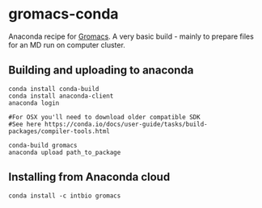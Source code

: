 # gromacs-conda

Anaconda recipe for [Gromacs](https://www.gromacs.org).
A very basic build - mainly to prepare files for an MD run on computer cluster.



## Building and uploading to anaconda
```
conda install conda-build
conda install anaconda-client
anaconda login

#For OSX you'll need to download older compatible SDK
#See here https://conda.io/docs/user-guide/tasks/build-packages/compiler-tools.html

conda-build gromacs
anaconda upload path_to_package
```


## Installing from Anaconda cloud

```
conda install -c intbio gromacs
```
